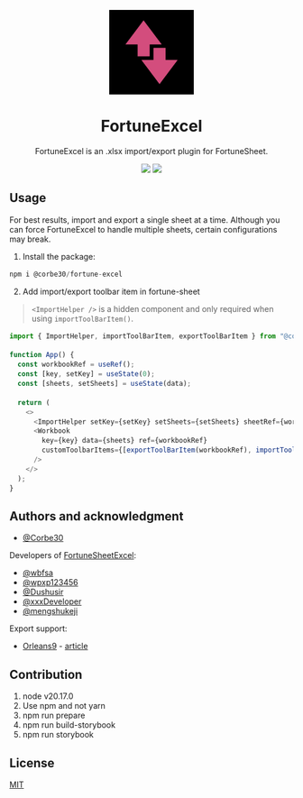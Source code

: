 <p align="center">
  <img align="center" src="fortuneExcelLogo.png" width="150px" height="150px" />
</p>
<h1 align="center">FortuneExcel</h1>
<p align="center">FortuneExcel is an .xlsx import/export plugin for FortuneSheet.</p>

<div align="center">

<p>
<a href="http://npmjs.com/package/@corbe30/fortune-excel" alt="fortuneExcel on npm">
<img src="https://img.shields.io/npm/v/@corbe30/fortune-excel" /></a> <a href="http://npmjs.com/package/@corbe30/fortune-excel" alt="fortuneExcel downloads">
<img src="https://img.shields.io/npm/d18m/%40corbe30%2Ffortune-excel" /></a>
</p>

</div>

## Usage

For best results, import and export a single sheet at a time. Although you can force FortuneExcel to handle multiple sheets, certain configurations may break.

1. Install the package:
```js
npm i @corbe30/fortune-excel
```

2. Add import/export toolbar item in fortune-sheet
> `<ImportHelper />` is a hidden component and only required when using `importToolBarItem()`.
```js
import { ImportHelper, importToolBarItem, exportToolBarItem } from "@corbe30/fortune-excel";

function App() {
  const workbookRef = useRef();
  const [key, setKey] = useState(0);
  const [sheets, setSheets] = useState(data);

  return (
    <>
      <ImportHelper setKey={setKey} setSheets={setSheets} sheetRef={workbookRef} />
      <Workbook
        key={key} data={sheets} ref={workbookRef}
        customToolbarItems={[exportToolBarItem(workbookRef), importToolBarItem()]}
      />
    </>
  );
}
```

## Authors and acknowledgment

- [@Corbe30](https://github.com/Corbe30)

Developers of [FortuneSheetExcel](https://github.com/zenmrp/FortuneSheetExcel):
- [@wbfsa](https://github.com/wbfsa)
- [@wpxp123456](https://github.com/wpxp123456)
- [@Dushusir](https://github.com/Dushusir)
- [@xxxDeveloper](https://github.com/xxxDeveloper)
- [@mengshukeji](https://github.com/mengshukeji)

Export support:
- [Orleans9](https://blog.csdn.net/zinchliang) - [article](https://blog.csdn.net/zinchliang/article/details/120262185)

## Contribution
1. node v20.17.0
2. Use npm and not yarn
3. npm run prepare
4. npm run build-storybook
5. npm run storybook

## License

[MIT](http://opensource.org/licenses/MIT)
